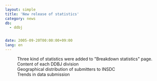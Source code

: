 ```yaml
---
layout: simple
title: 'New release of statistics'
category: news
db:
  - ddbj


date: 2005-09-20T00:00:00+09:00
lang: en
---
```


<dd>Three kind of statistics were added to "Breakdown statistics" page.
<dd>Content of each DDBJ division
<dd>Geographical distribution of submitters to INSDC
<dd>Trends in data submission</dd>
</dd>
</dd>
</dd>
